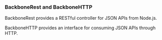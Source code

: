 ### BackboneRest and BackboneHTTP

BackboneRest provides a RESTful controller for JSON APIs from Node.js.


BackboneHTTP provides an interface for consuming JSON APIs through HTTP.
